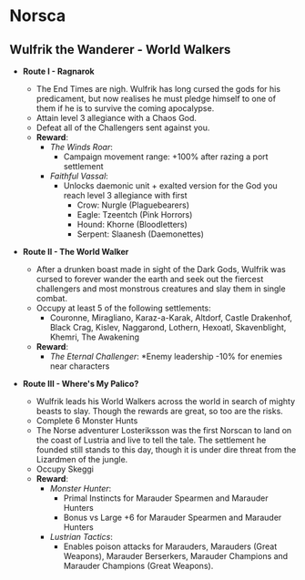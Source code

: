 # Norsca

## Wulfrik the Wanderer - World Walkers

* **Route I - Ragnarok**
  * The End Times are nigh. Wulfrik has long cursed the gods for his predicament, but now realises he must pledge himself to one of them if he is to survive the coming apocalypse.
  * Attain level 3 allegiance with a Chaos God.
   * Defeat all of the Challengers sent against you.
  * **Reward**:
	* _The Winds Roar_: 
	  * Campaign movement range: +100% after razing a port settlement
	* _Faithful Vassal_:
	  * Unlocks daemonic unit + exalted version for the God you reach level 3 allegiance with first
	    * Crow: Nurgle (Plaguebearers)
	    * Eagle: Tzeentch (Pink Horrors)
	    * Hound: Khorne (Bloodletters)
	    * Serpent: Slaanesh (Daemonettes)

* **Route II - The World Walker**
  * After a drunken boast made in sight of the Dark Gods, Wulfrik was cursed to forever wander the earth and seek out the fiercest challengers and most monstrous creatures and slay them in single combat.
  * Occupy at least 5 of the following settlements:
	* Couronne, Miragliano, Karaz-a-Karak, Altdorf, Castle Drakenhof, Black Crag, Kislev, Naggarond, Lothern, Hexoatl, Skavenblight, Khemri, The Awakening
  * **Reward**:
	* _The Eternal Challenger_: 
	  *Enemy leadership -10% for enemies near characters

* **Route III - Where's My Palico?**
  * Wulfrik leads his World Walkers across the world in search of mighty beasts to slay. Though the rewards are great, so too are the risks.
  * Complete 6 Monster Hunts
  * The Norse adventurer Losteriksson was the first Norscan to land on the coast of Lustria and live to tell the tale. The settlement he founded still stands to this day, though it is under dire threat from the Lizardmen of the jungle.
  * Occupy Skeggi
  * **Reward**:
	* _Monster Hunter_: 
	  * Primal Instincts for Marauder Spearmen and Marauder Hunters 
	  * Bonus vs Large +6 for Marauder Spearmen and Marauder Hunters 
	* _Lustrian Tactics_: 
	  * Enables poison attacks for Marauders, Marauders (Great Weapons), Marauder Berserkers, Marauder Champions and Marauder Champions (Great Weapons).
